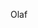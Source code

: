 Olaf

<!---
PwToxyBlock/PwToxyBlock is a ✨ special ✨ repository because its `README.md` (this file) appears on your GitHub profile.
You can click the Preview link to take a look at your changes.
--->

